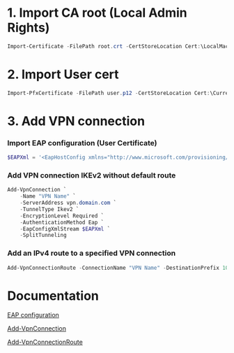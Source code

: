 # 1. Import CA root (Local Admin Rights)
```PowerShell
Import-Certificate -FilePath root.crt -CertStoreLocation Cert:\LocalMachine\Root\
```
# 2. Import User cert
```PowerShell
Import-PfxCertificate -FilePath user.p12 -CertStoreLocation Cert:\CurrentUser\My
```
# 3. Add VPN connection
### Import EAP configuration (User Certificate)
```PowerShell
$EAPXml = '<EapHostConfig xmlns="http://www.microsoft.com/provisioning/EapHostConfig"><EapMethod><Type xmlns="http://www.microsoft.com/provisioning/EapCommon">13</Type><VendorId xmlns="http://www.microsoft.com/provisioning/EapCommon">0</VendorId><VendorType xmlns="http://www.microsoft.com/provisioning/EapCommon">0</VendorType><AuthorId xmlns="http://www.microsoft.com/provisioning/EapCommon">0</AuthorId></EapMethod><Config xmlns="http://www.microsoft.com/provisioning/EapHostConfig"><Eap xmlns="http://www.microsoft.com/provisioning/BaseEapConnectionPropertiesV1"><Type>13</Type><EapType xmlns="http://www.microsoft.com/provisioning/EapTlsConnectionPropertiesV1"><CredentialsSource><CertificateStore><SimpleCertSelection>true</SimpleCertSelection></CertificateStore></CredentialsSource><ServerValidation><DisableUserPromptForServerValidation>false</DisableUserPromptForServerValidation><ServerNames></ServerNames></ServerValidation><DifferentUsername>false</DifferentUsername><PerformServerValidation xmlns="http://www.microsoft.com/provisioning/EapTlsConnectionPropertiesV2">true</PerformServerValidation><AcceptServerName xmlns="http://www.microsoft.com/provisioning/EapTlsConnectionPropertiesV2">true</AcceptServerName></EapType></Eap></Config></EapHostConfig>'
```
### Add VPN connection IKEv2 without default route
```PowerShell
Add-VpnConnection `
    -Name "VPN Name" `
    -ServerAddress vpn.domain.com `
    -TunnelType Ikev2 `
    -EncryptionLevel Required `
    -AuthenticationMethod Eap `
    -EapConfigXmlStream $EAPXml `
    -SplitTunneling
```
### Add an IPv4 route to a specified VPN connection
```PowerShell
Add-VpnConnectionRoute -ConnectionName "VPN Name" -DestinationPrefix 10.10.10.0/24
```


# Documentation
[EAP configuration](https://learn.microsoft.com/en-us/windows/client-management/mdm/eap-configuration)

[Add-VpnConnection](https://learn.microsoft.com/en-us/powershell/module/vpnclient/add-vpnconnection?view=windowsserver2022-ps)

[Add-VpnConnectionRoute](https://learn.microsoft.com/en-us/powershell/module/vpnclient/add-vpnconnectionroute?view=windowsserver2022-ps)

